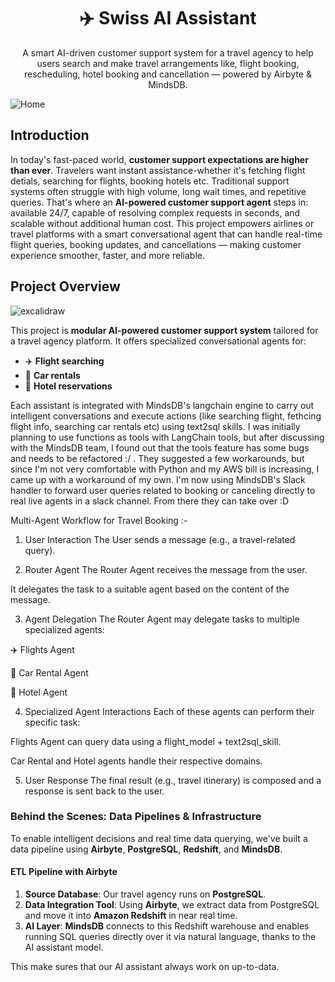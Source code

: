 <h1 align="center">✈️ Swiss AI Assistant</h1>

<p align= "center">
A smart AI-driven customer support system for a travel agency to help users search and make travel arrangements like, flight booking, rescheduling, hotel booking and cancellation — powered by Airbyte & MindsDB.
</p>

![Home](https://github.com/user-attachments/assets/ff61e064-c3bc-44ee-ab3d-07dd333a120f)


## Introduction 

In today's fast-paced world, **customer support expectations are higher than ever**. Travelers want instant assistance-whether it's fetching flight detials, searching for flights, booking hotels etc. Traditional support systems often struggle with high volume, long wait times, and repetitive queries. That's where an **AI-powered customer support agent** steps in: available 24/7, capable of resolving complex requests in seconds, and scalable without additional human cost. This project empowers airlines or travel platforms with a smart conversational agent that can handle real-time flight queries, booking updates, and cancellations — making customer experience smoother, faster, and more reliable.


## Project Overview
![excalidraw](https://github.com/user-attachments/assets/dd4b7503-1dfd-4f44-aed9-40d7198c90ec)



This project is **modular AI-powered customer support system** tailored for a travel agency platform. It offers specialized conversational agents for:
- ✈️ **Flight searching**
- 🚗 **Car rentals**
- 🏨 **Hotel reservations**

Each assistant is integrated with MindsDB's langchain engine to carry out intelligent conversations and execute actions (like searching flight, fethcing flight info, searching car rentals etc) using text2sql skills. I was initially planning to use   functions as tools with LangChain tools, but after discussing with the MindsDB team, I found out that the tools feature has some bugs and needs to be refactored :/ . They suggested a few workarounds, but since I'm not very comfortable with Python and my AWS bill is increasing, I came up with a workaround of my own. I'm now using MindsDB's Slack handler to forward user queries related to booking or canceling directly to real live agents in a slack channel. From there they can take over :D


Multi-Agent Workflow for Travel Booking :-
1. User Interaction
The User sends a message (e.g., a travel-related query).

2. Router Agent
The Router Agent receives the message from the user.

 It delegates the task to a suitable agent based on the content of the message.

3. Agent Delegation
The Router Agent may delegate tasks to multiple specialized agents:

✈️ Flights Agent

🚗 Car Rental Agent

🏨 Hotel Agent

4. Specialized Agent Interactions
Each of these agents can perform their specific task:

Flights Agent can query data using a flight_model + text2sql_skill.

Car Rental and Hotel agents handle their respective domains.


5. User Response
The final result (e.g., travel itinerary) is composed and a response is sent back to the user.



### Behind the Scenes: Data Pipelines & Infrastructure

To enable intelligent decisions and real time data querying, we've built a data pipeline using **Airbyte**,  **PostgreSQL**, **Redshift**, and **MindsDB**.

#### ETL Pipeline with Airbyte

1. **Source Database**: Our travel agency runs on **PostgreSQL**.
2. **Data Integration Tool**: Using **Airbyte**, we extract data from PostgreSQL and move it into **Amazon Redshift** in near real time.
3. **AI Layer**: **MindsDB** connects to this Redshift warehouse and enables running SQL queries directly over it via natural language, thanks to the AI assistant model.

This make sures that our AI  assistant always work on up-to-data.







